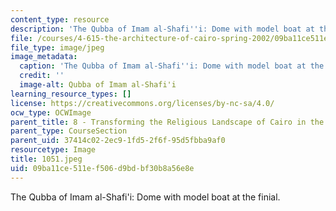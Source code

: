 ```yaml
---
content_type: resource
description: 'The Qubba of Imam al-Shafi''i: Dome with model boat at the finial.'
file: /courses/4-615-the-architecture-of-cairo-spring-2002/09ba11ce511ef506d9bdbf30b8a56e8e_1051.jpeg
file_type: image/jpeg
image_metadata:
  caption: 'The Qubba of Imam al-Shafi''i: Dome with model boat at the finial.'
  credit: ''
  image-alt: Qubba of Imam al-Shafi'i
learning_resource_types: []
license: https://creativecommons.org/licenses/by-nc-sa/4.0/
ocw_type: OCWImage
parent_title: 8 - Transforming the Religious Landscape of Cairo in the Ayyubid Period
parent_type: CourseSection
parent_uid: 37414c02-2ec9-1fd5-2f6f-95d5fbba9af0
resourcetype: Image
title: 1051.jpeg
uid: 09ba11ce-511e-f506-d9bd-bf30b8a56e8e
---
```

The Qubba of Imam al-Shafi'i: Dome with model boat at the finial.